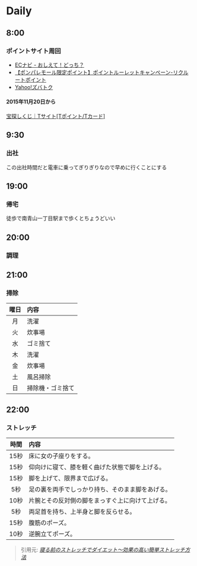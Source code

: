 Daily
=====

8:00
----

### ポイントサイト周回

- [ECナビ - おしえて！どっち？](http://ecnavi.jp/vote/choice/)
- [【ポンパレモール限定ポイント】ポイントルーレットキャンペーン-リクルートポイント](http://point.recruit.co.jp/doc/campaign/point_roulette/)
- [Yahoo!ズバトク](http://toku.yahoo.co.jp/)

#### 2015年11月20日から

[宝探しくじ｜Tサイト[Tポイント/Tカード]](http://cp.tsite.jp/cpn/thlottery)

9:30
----

### 出社

この出社時間だと電車に乗ってぎりぎりなので早めに行くことにする

19:00
-----

### 帰宅

徒歩で南青山一丁目駅まで歩くとちょうどいい

20:00
-----

### 調理

21:00
-----

### 掃除

|曜日|内容|
|:-:|:-|
|月|洗濯|
|火|炊事場|
|水|ゴミ捨て|
|木|洗濯|
|金|炊事場|
|土|風呂掃除|
|日|掃除機・ゴミ捨て|

22:00
-----

### ストレッチ

|時間|内容|
|:---:|:---|
|15秒|床に女の子座りをする。|
|15秒|仰向けに寝て、膝を軽く曲げた状態で脚を上げる。|
|15秒|脚を上げて、限界まで広げる。|
|5秒|足の裏を両手でしっかり持ち、そのまま脚をあげる。|
|10秒|片腕とその反対側の脚をまっすぐ上に向けて上げる。|
|5秒|両足首を持ち、上半身と脚を反らせる。|
|15秒|腹筋のポーズ。|
|10秒|逆腕立てポーズ。|

> 引用元: <cite>[寝る前のストレッチでダイエット〜効果の高い簡単ストレッチ方法](http://start-diet.com/%E5%AF%9D%E3%82%8B%E5%89%8D%E3%82%B9%E3%83%88%E3%83%AC%E3%83%83%E3%83%81%E3%81%A7%E5%9F%BA%E7%A4%8E%E4%BB%A3%E8%AC%9D%E5%90%91%E4%B8%8A/)</cite>
